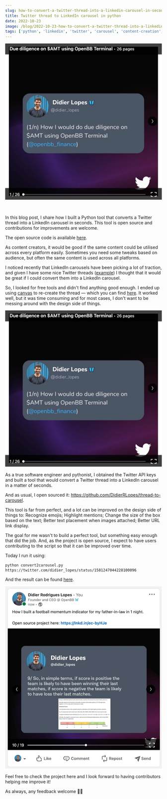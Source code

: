 ```yaml
---
slug: how-to-convert-a-twitter-thread-into-a-linkedin-carousel-in-seconds
title: Twitter thread to LinkedIn carousel in python
date: 2022-10-23
image: /blog/2022-10-23-how-to-convert-a-twitter-thread-into-a-linkedin-carousel-in-seconds.png
tags: ['python', 'linkedin', 'twitter', 'carousel', 'content-creation', 'automation', 'api', 'side-project']
---
```


<p align="center">
    <img width="600" src="/blog/2022-10-23-how-to-convert-a-twitter-thread-into-a-linkedin-carousel-in-seconds.png"/>
</p>

<br />

In this blog post, I share how I built a Python tool that converts a Twitter thread into a LinkedIn carousel in seconds. This tool is open source and contributions for improvements are welcome.

The open source code is available [here](https://github.com/DidierRLopes/thread-to-carousel/tree/master).

<!-- truncate -->

<div style={{borderTop: '1px solid #0088CC', margin: '1.5em 0'}} />

As content creators, it would be good if the same content could be utilised across every platform easily. Sometimes you need some tweaks based on audience, but often the same content is used across all platforms.

I noticed recently that LinkedIn carousels have been picking a lot of traction, and given I have some nice Twitter threads ([example](https://twitter.com/didier_lopes/status/1570731358204600323?s=20&t=SAO9fD7FR7jeTE-6kem6Mg)) I thought that it would be great if I could convert them into a LinkedIn carousel.

So, I looked for free tools and didn't find anything good enough. I ended up using [canvas](https://canvas.apps.chrome/) to re-create the thread — which you can find [here](https://www.linkedin.com/posts/didier-lopes_due-diligence-on-amt-using-openbb-terminal-activity-6977569279395176448-TFMn?utm_source=share&utm_medium=member_desktop). It worked well, but it was time consuming and for most cases, I don't want to be messing around with the design side of things.

![image](/blog/2022-10-23-how-to-convert-a-twitter-thread-into-a-linkedin-carousel-in-seconds_1.png)

As a true software engineer and pythonist, I obtained the Twitter API keys and built a tool that would convert a Twitter thread into a LinkedIn carousel in a matter of seconds.

And as usual, I open sourced it: https://github.com/DidierRLopes/thread-to-carousel.

This tool is far from perfect, and a lot can be improved on the design side of things to: Recognize emojis; Highlight mentions; Change the size of the box based on the text; Better text placement when images attached; Better URL link display.

The goal for me wasn't to build a perfect tool, but something easy enough that did the job. And, as the project is open source, I expect to have users contributing to the script so that it can be improved over time.

Today I run it using:

```console
python convert2carousel.py https://twitter.com/didier_lopes/status/1581247044228100096
```

And the result can be found [here](https://www.linkedin.com/posts/didier-lopes_football-momentum-indicator-carousel-activity-6989972573782482944-nM9s?utm_source=share&utm_medium=member_desktop).

![image](/blog/2022-10-23-how-to-convert-a-twitter-thread-into-a-linkedin-carousel-in-seconds_2.png)

Feel free to check the project here and I look forward to having contributors helping me improve it!

As always, any feedback welcome 🙏🏽
